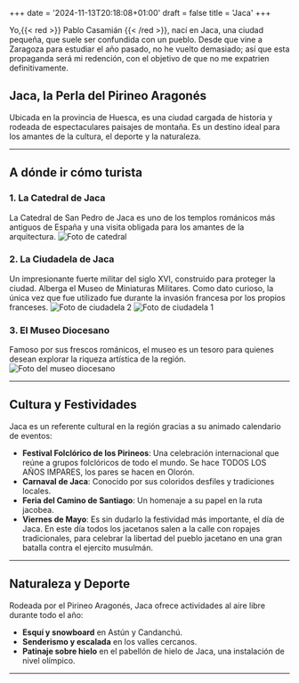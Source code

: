 +++
date = '2024-11-13T20:18:08+01:00'
draft = false
title = 'Jaca'
+++



Yo,{{< red >}} Pablo Casamián {{< /red >}}, nací en Jaca, una ciudad pequeña, que suele ser confundida con un pueblo. Desde que vine a Zaragoza para estudiar el año pasado, no he vuelto demasiado; así que esta propaganda será mi redención, con el objetivo de que no me expatrien definitivamente.

## Jaca, la Perla del Pirineo Aragonés

Ubicada en la provincia de Huesca, es una ciudad cargada de historia y rodeada de espectaculares paisajes de montaña. Es un destino ideal para los amantes de la cultura, el deporte y la naturaleza.

---

## **A dónde ir cómo turista**

### 1. **La Catedral de Jaca**
La Catedral de San Pedro de Jaca es uno de los templos románicos más antiguos de España y una visita obligada para los amantes de la arquitectura.
![Foto de catedral](img/jaca3.jpg)

### 2. **La Ciudadela de Jaca**
Un impresionante fuerte militar del siglo XVI, construido para proteger la ciudad. Alberga el Museo de Miniaturas Militares. Como dato curioso, la única vez que fue utilizado fue durante la invasión francesa por los propios franceses. 
![Foto de ciudadela 2](/img/jaca.jpg)
![Foto de ciudadela 1](/img/jaca2.jpg)

### 3. **El Museo Diocesano**
Famoso por sus frescos románicos, el museo es un tesoro para quienes desean explorar la riqueza artística de la región.
![Foto del museo diocesano](/img/jaca4.jpg)

---

## **Cultura y Festividades**

Jaca es un referente cultural en la región gracias a su animado calendario de eventos:
- **Festival Folclórico de los Pirineos**: Una celebración internacional que reúne a grupos folclóricos de todo el mundo. Se hace  TODOS LOS AÑOS IMPARES, los pares se hacen en Olorón. 
- **Carnaval de Jaca**: Conocido por sus coloridos desfiles y tradiciones locales.
- **Feria del Camino de Santiago**: Un homenaje a su papel en la ruta jacobea.
- **Viernes de Mayo**: Es sin dudarlo la festividad más importante, el día de Jaca. En este día todos los jacetanos salen a la calle con ropajes tradicionales, para celebrar la libertad del pueblo jacetano en una gran batalla contra el ejercito musulmán. 

---

## **Naturaleza y Deporte**

Rodeada por el Pirineo Aragonés, Jaca ofrece actividades al aire libre durante todo el año:
- **Esquí y snowboard** en Astún y Candanchú.
- **Senderismo y escalada** en los valles cercanos.
- **Patinaje sobre hielo** en el pabellón de hielo de Jaca, una instalación de nivel olímpico.
---
